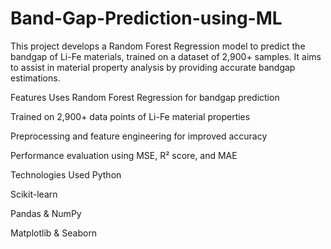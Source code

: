 # Band-Gap-Prediction-using-ML

This project develops a Random Forest Regression model to predict the bandgap of Li-Fe materials, trained on a dataset of 2,900+ samples. It aims to assist in material property analysis by providing accurate bandgap estimations.

Features
Uses Random Forest Regression for bandgap prediction

Trained on 2,900+ data points of Li-Fe material properties

Preprocessing and feature engineering for improved accuracy

Performance evaluation using MSE, R² score, and MAE

Technologies Used
Python

Scikit-learn

Pandas & NumPy

Matplotlib & Seaborn

